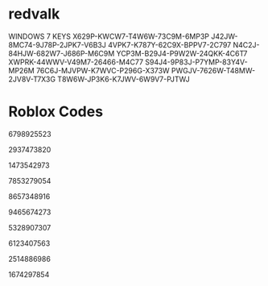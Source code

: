# redvalk

WINDOWS 7 KEYS
X629P-KWCW7-T4W6W-73C9M-6MP3P
J42JW-8MC74-9J78P-2JPK7-V6B3J
4VPK7-K787Y-62C9X-BPPV7-2C797
N4C2J-84HJW-682W7-J686P-M6C9M
YCP3M-B29J4-P9W2W-24QKK-4C6T7
XWPRK-44WWV-V49M7-26466-M4C77
S94J4-9P83J-P7YMP-83Y4V-MP26M
76C6J-MJVPW-K7WVC-P296G-X373W
PWGJV-7626W-T48MW-2JV8V-T7X3G
T8W6W-JP3K6-K7JWV-6W9V7-PJTWJ

# Roblox Codes
6798925523

2937473820

1473542973

7853279054

8657348916

9465674273

5328907307

6123407563

2514886986

1674297854

